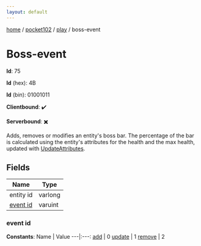 ```yaml
---
layout: default
---
```


[home](/)  /  [pocket102](/protocol/pocket102)  /  [play](/protocol/pocket102/play)  /  boss-event

# Boss-event

**Id**: 75

**Id** (hex): 4B

**Id** (bin): 01001011

**Clientbound**: ✔️

**Serverbound**: ✖️

Adds, removes or modifies an entity's boss bar. The percentage of the bar is calculated using the entity's attributes for the health and the max health, updated with [UpdateAttributes](play_update-attributes).

## Fields

Name | Type
---|---
entity id | varlong
[event id](#event-id) | varuint

### event id

**Constants**:
Name | Value
---|:---:
[add](event-id_add) | 0
[update](event-id_update) | 1
[remove](event-id_remove) | 2

